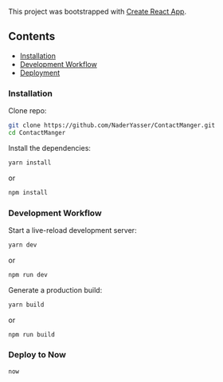 This project was bootstrapped with [Create React App](https://github.com/facebookincubator/create-react-app).


## Contents

- [Installation](#installation)
- [Development Workflow](#development-workflow)
- [Deployment](#deployment)

### Installation

Clone repo:

```sh
git clone https://github.com/NaderYasser/ContactManger.git
cd ContactManger
```


Install the dependencies:

```sh
yarn install
```

or

```sh
npm install
```

### Development Workflow

Start a live-reload development server:

```sh
yarn dev
```

or

```sh
npm run dev
```

Generate a production build:

```sh
yarn build
```

or

```sh
npm run build
```

### Deploy to Now

```sh
now
```
